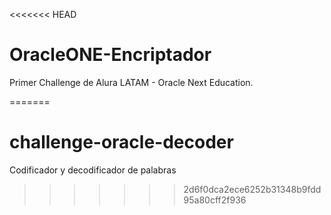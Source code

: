 <<<<<<< HEAD
# OracleONE-Encriptador

Primer Challenge de Alura LATAM - Oracle Next Education.



=======
# challenge-oracle-decoder
Codificador y decodificador de palabras
>>>>>>> 2d6f0dca2ece6252b31348b9fdd95a80cff2f936
